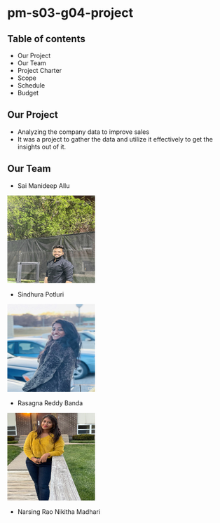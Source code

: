 # pm-s03-g04-project

## Table of contents
*  Our Project
*  Our Team
*  Project Charter
*  Scope
*  Schedule
*  Budget

## Our Project
*  Analyzing the company data to improve sales
*  It was a project to gather the data and utilize it effectively to get the insights out of it.

## Our Team
*  Sai Manideep Allu

<img src="images/allu.jpeg" width=200 height=200/>

*  Sindhura Potluri

<img src="images/potluri.jpeg" width=200 height=200/>

*  Rasagna Reddy Banda

<img src="images/Banda.jpeg" width=200 height=200/>

*  Narsing Rao Nikitha Madhari
